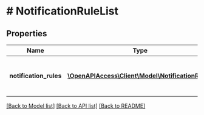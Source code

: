 # # NotificationRuleList

## Properties

Name | Type | Description | Notes
------------ | ------------- | ------------- | -------------
**notification_rules** | [**\OpenAPIAccess\Client\Model\NotificationRule[]**](NotificationRule.md) | &lt;strong&gt;Type:&lt;/strong&gt; NotificationRule&lt;br/&gt; List of notification rules |

[[Back to Model list]](../../README.md#models) [[Back to API list]](../../README.md#endpoints) [[Back to README]](../../README.md)
